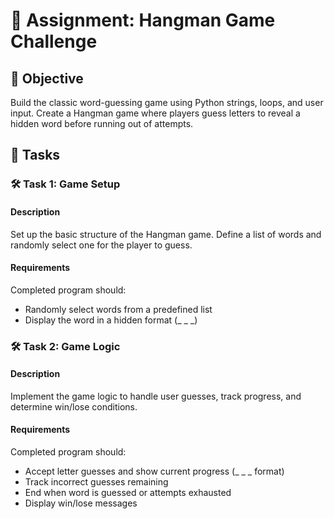 # 📘 Assignment: Hangman Game Challenge

## 🎯 Objective

Build the classic word-guessing game using Python strings, loops, and user input. Create a Hangman game where players guess letters to reveal a hidden word before running out of attempts.

## 📝 Tasks

### 🛠️ Task 1: Game Setup

#### Description
Set up the basic structure of the Hangman game. Define a list of words and randomly select one for the player to guess.

#### Requirements
Completed program should:

- Randomly select words from a predefined list
- Display the word in a hidden format (_ _ _)

### 🛠️ Task 2: Game Logic

#### Description
Implement the game logic to handle user guesses, track progress, and determine win/lose conditions.

#### Requirements
Completed program should:

- Accept letter guesses and show current progress (_ _ _ format)
- Track incorrect guesses remaining
- End when word is guessed or attempts exhausted
- Display win/lose messages
